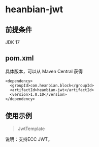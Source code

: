 # heanbian-jwt

## 前提条件

JDK 17

## pom.xml

具体版本，可以从 Maven Central 获得

```
<dependency>
  <groupId>com.heanbian.block</groupId>
  <artifactId>heanbian-jwt</artifactId>
  <version>1.0.10</version>
</dependency>
```

## 使用示例

> JwtTemplate

说明：支持ECC JWT。